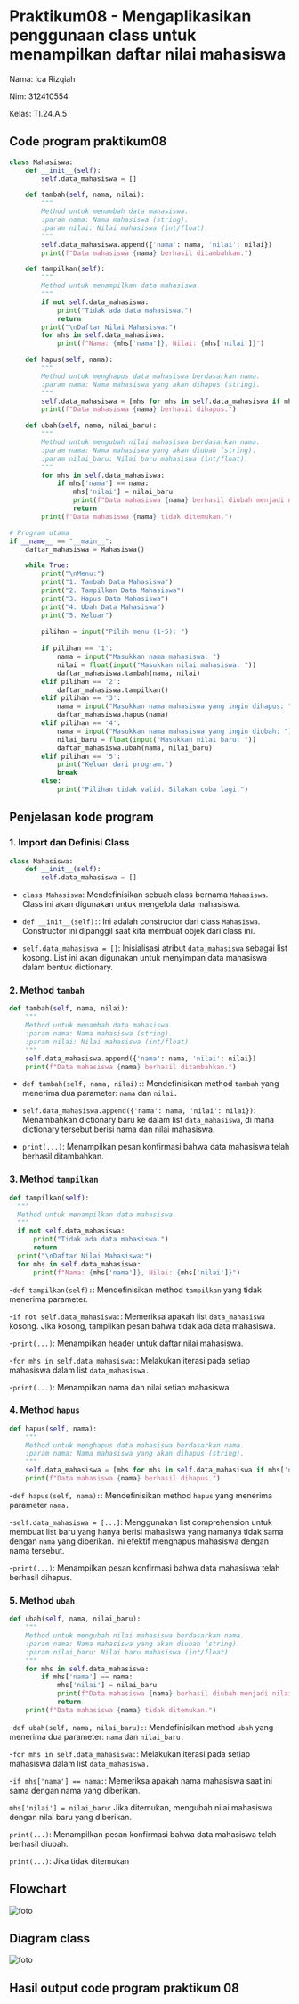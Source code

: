 # Praktikum08 - Mengaplikasikan penggunaan class untuk menampilkan daftar nilai mahasiswa

Nama: Ica Rizqiah

Nim: 312410554

Kelas: TI.24.A.5

## Code program praktikum08 

```python
class Mahasiswa:
    def __init__(self):
        self.data_mahasiswa = []

    def tambah(self, nama, nilai):
        """
        Method untuk menambah data mahasiswa.
        :param nama: Nama mahasiswa (string).
        :param nilai: Nilai mahasiswa (int/float).
        """
        self.data_mahasiswa.append({'nama': nama, 'nilai': nilai})
        print(f"Data mahasiswa {nama} berhasil ditambahkan.")

    def tampilkan(self):
        """
        Method untuk menampilkan data mahasiswa.
        """
        if not self.data_mahasiswa:
            print("Tidak ada data mahasiswa.")
            return
        print("\nDaftar Nilai Mahasiswa:")
        for mhs in self.data_mahasiswa:
            print(f"Nama: {mhs['nama']}, Nilai: {mhs['nilai']}")

    def hapus(self, nama):
        """
        Method untuk menghapus data mahasiswa berdasarkan nama.
        :param nama: Nama mahasiswa yang akan dihapus (string).
        """
        self.data_mahasiswa = [mhs for mhs in self.data_mahasiswa if mhs['nama'] != nama]
        print(f"Data mahasiswa {nama} berhasil dihapus.")

    def ubah(self, nama, nilai_baru):
        """
        Method untuk mengubah nilai mahasiswa berdasarkan nama.
        :param nama: Nama mahasiswa yang akan diubah (string).
        :param nilai_baru: Nilai baru mahasiswa (int/float).
        """
        for mhs in self.data_mahasiswa:
            if mhs['nama'] == nama:
                mhs['nilai'] = nilai_baru
                print(f"Data mahasiswa {nama} berhasil diubah menjadi nilai {nilai_baru}.")
                return
        print(f"Data mahasiswa {nama} tidak ditemukan.")

# Program utama
if __name__ == "__main__":
    daftar_mahasiswa = Mahasiswa()

    while True:
        print("\nMenu:")
        print("1. Tambah Data Mahasiswa")
        print("2. Tampilkan Data Mahasiswa")
        print("3. Hapus Data Mahasiswa")
        print("4. Ubah Data Mahasiswa")
        print("5. Keluar")
        
        pilihan = input("Pilih menu (1-5): ")
        
        if pilihan == '1':
            nama = input("Masukkan nama mahasiswa: ")
            nilai = float(input("Masukkan nilai mahasiswa: "))
            daftar_mahasiswa.tambah(nama, nilai)
        elif pilihan == '2':
            daftar_mahasiswa.tampilkan()
        elif pilihan == '3':
            nama = input("Masukkan nama mahasiswa yang ingin dihapus: ")
            daftar_mahasiswa.hapus(nama)
        elif pilihan == '4':
            nama = input("Masukkan nama mahasiswa yang ingin diubah: ")
            nilai_baru = float(input("Masukkan nilai baru: "))
            daftar_mahasiswa.ubah(nama, nilai_baru)
        elif pilihan == '5':
            print("Keluar dari program.")
            break
        else:
            print("Pilihan tidak valid. Silakan coba lagi.")
```

## Penjelasan kode program

### 1. Import dan Definisi Class

```python
class Mahasiswa:
    def __init__(self):
        self.data_mahasiswa = []
```

- `class Mahasiswa`: Mendefinisikan sebuah class bernama `Mahasiswa`. Class ini akan digunakan untuk mengelola data mahasiswa.

- `def __init__(self):`: Ini adalah constructor dari class `Mahasiswa`. Constructor ini dipanggil saat kita membuat objek dari class ini.

- `self.data_mahasiswa = []`: Inisialisasi atribut `data_mahasiswa` sebagai list kosong. List ini akan digunakan untuk menyimpan data mahasiswa dalam bentuk dictionary.


### 2. Method `tambah`

```python
def tambah(self, nama, nilai):
    """
    Method untuk menambah data mahasiswa.
    :param nama: Nama mahasiswa (string).
    :param nilai: Nilai mahasiswa (int/float).
    """
    self.data_mahasiswa.append({'nama': nama, 'nilai': nilai})
    print(f"Data mahasiswa {nama} berhasil ditambahkan.")
```

- `def tambah(self, nama, nilai):`: Mendefinisikan method `tambah` yang menerima dua parameter: `nama` dan `nilai.`
  
- `self.data_mahasiswa.append({'nama': nama, 'nilai': nilai})`: Menambahkan dictionary baru ke dalam list `data_mahasiswa`, di mana dictionary tersebut berisi nama dan nilai mahasiswa.
    
- `print(...)`: Menampilkan pesan konfirmasi bahwa data mahasiswa telah berhasil ditambahkan.

### 3. Method `tampilkan`

  ```python
  def tampilkan(self):
    """
    Method untuk menampilkan data mahasiswa.
    """
    if not self.data_mahasiswa:
        print("Tidak ada data mahasiswa.")
        return
    print("\nDaftar Nilai Mahasiswa:")
    for mhs in self.data_mahasiswa:
        print(f"Nama: {mhs['nama']}, Nilai: {mhs['nilai']}")
  ```

-`def tampilkan(self):`: Mendefinisikan method `tampilkan` yang tidak menerima parameter.

-`if not self.data_mahasiswa:`: Memeriksa apakah list `data_mahasiswa` kosong. Jika kosong, tampilkan pesan bahwa tidak ada data mahasiswa.

-`print(...)`: Menampilkan header untuk daftar nilai mahasiswa.

-`for mhs in self.data_mahasiswa:`: Melakukan iterasi pada setiap mahasiswa dalam list `data_mahasiswa.`

-`print(...)`: Menampilkan nama dan nilai setiap mahasiswa.

### 4. Method `hapus`

```python
def hapus(self, nama):
    """
    Method untuk menghapus data mahasiswa berdasarkan nama.
    :param nama: Nama mahasiswa yang akan dihapus (string).
    """
    self.data_mahasiswa = [mhs for mhs in self.data_mahasiswa if mhs['nama'] != nama]
    print(f"Data mahasiswa {nama} berhasil dihapus.")
```

-`def hapus(self, nama):`: Mendefinisikan method `hapus` yang menerima parameter `nama.`

-`self.data_mahasiswa = [...]`: Menggunakan list comprehension untuk membuat list baru yang hanya berisi mahasiswa yang namanya tidak sama dengan `nama` yang diberikan. Ini efektif menghapus mahasiswa dengan nama tersebut.

-`print(...)`: Menampilkan pesan konfirmasi bahwa data mahasiswa telah berhasil dihapus.

### 5. Method `ubah`

```python
def ubah(self, nama, nilai_baru):
    """
    Method untuk mengubah nilai mahasiswa berdasarkan nama.
    :param nama: Nama mahasiswa yang akan diubah (string).
    :param nilai_baru: Nilai baru mahasiswa (int/float).
    """
    for mhs in self.data_mahasiswa:
        if mhs['nama'] == nama:
            mhs['nilai'] = nilai_baru
            print(f"Data mahasiswa {nama} berhasil diubah menjadi nilai {nilai_baru}.")
            return
    print(f"Data mahasiswa {nama} tidak ditemukan.")
```

-`def ubah(self, nama, nilai_baru):`: Mendefinisikan method `ubah` yang menerima dua parameter: `nama` dan `nilai_baru.`

-`for mhs in self.data_mahasiswa:`: Melakukan iterasi pada setiap mahasiswa dalam list `data_mahasiswa.`

-`if mhs['nama'] == nama:`: Memeriksa apakah nama mahasiswa saat ini sama dengan nama yang diberikan.

`mhs['nilai'] = nilai_baru`: Jika ditemukan, mengubah nilai mahasiswa dengan nilai baru yang diberikan.

`print(...)`: Menampilkan pesan konfirmasi bahwa data mahasiswa telah berhasil diubah.

`print(...)`: Jika tidak ditemukan

## Flowchart 

![foto](https://github.com/keeyyaaa/labpy08/blob/2ea6ab480619ecd0e6acf7b6b7c238139b09a14a/fc.png)

## Diagram class

![foto]()

## Hasil output code program praktikum 08

